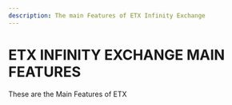 ```yaml
---
description: The main Features of ETX Infinity Exchange
---
```


# ETX INFINITY EXCHANGE MAIN FEATURES

These are the Main Features of ETX&#x20;
